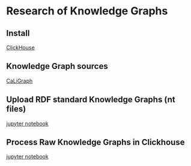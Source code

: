 # Research of Knowledge Graphs 
## Install
[ClickHouse](https://clickhouse.tech/docs/en/getting-started/install/)
## Knowledge Graph sources
[CaLiGraph](http://caligraph.org/resources.html)
## Upload RDF standard Knowledge Graphs (nt files)
[jupyter notebook](upload_nt_to_ch.ipynb)
## Process Raw Knowledge Graphs in Clickhouse
[jupyter notebook](process_raw_knowledge_graph_in_ch.ipynb)